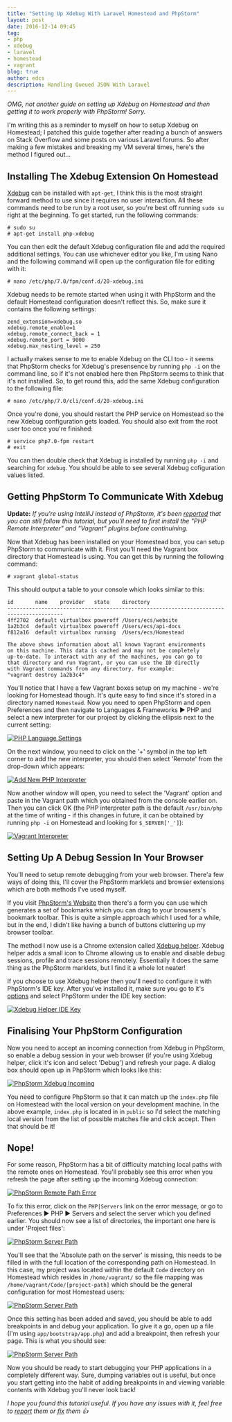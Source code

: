 ```yaml
---
title: "Setting Up Xdebug With Laravel Homestead and PhpStorm"
layout: post
date: 2016-12-14 09:45
tag:
- php
- xdebug
- laravel
- homestead
- vagrant
blog: true
author: edcs
description: Handling Queued JSON With Laravel
---
```


_OMG, not another guide on setting up Xdebug on Homestead and then getting it to work properly with PhpStorm! Sorry._

I'm writing this as a reminder to myself on how to setup Xdebug on Homestead; I patched this guide together after 
reading a bunch of answers on Stack Overflow and some posts on various Laravel forums. So after making a few mistakes and breaking my VM several times, here's the method I figured out...

## Installing The Xdebug Extension On Homestead

[Xdebug](https://xdebug.org) can be installed with `apt-get`, I think this is the most straight forward method to use
since it requires no user interaction. All these commands need to be run by a root user, so you're best off running
`sudo su` right at the beginning. To get started, run the following commands:

```
# sudo su
# apt-get install php-xdebug
```

You can then edit the default Xdebug configuration file and add the required additional settings. You can use whichever
editor you like, I'm using Nano and the following command will open up the configuration file for editing with it:

```
# nano /etc/php/7.0/fpm/conf.d/20-xdebug.ini
```

Xdebug needs to be remote started when using it with PhpStorm and the default Homestead configuration doesn't reflect 
this. So, make sure it contains the following settings:

```
zend_extension=xdebug.so
xdebug.remote_enable=1
xdebug.remote_connect_back = 1
xdebug.remote_port = 9000
xdebug.max_nesting_level = 250
```

I actually makes sense to me to enable Xdebug on the CLI too - it seems that PhpStorm checks for Xdebug's presensence by
running `php -i` on the command line, so if it's not enabled here then PhpStorm seems to think that it's not installed. So,
to get round this, add the same Xdebug configuration to the following file:

```
# nano /etc/php/7.0/cli/conf.d/20-xdebug.ini
```

Once you're done, you should restart the PHP service on Homestead so the new Xdebug configuration gets loaded. You
should also exit from the root user too once you're finished:

```
# service php7.0-fpm restart
# exit
```

You can then double check that Xdebug is installed by running `php -i` and searching for `xdebug`. You should be able to
see several Xdebug cofiguration values listed.

## Getting PhpStorm To Communicate With Xdebug

**Update:** _If you're using IntelliJ instead of PhpStorm, it's been 
[reported](https://github.com/edcs/edcs.github.io/issues/2) that you can still follow this tutorial, but
you'll need to first install the "PHP Remote Interpreter" and "Vagrant" plugins before continuining._

Now that Xdebug has been installed on your Homestead box, you can setup PhpStorm to communicate with it. First you'll
need the Vagrant box directory that Homestead is using. You can get this by running the following command:

```
# vagrant global-status
```

This should output a table to your console which looks similar to this:

```
id       name    provider   state    directory
----------------------------------------------------------------------------------------
4ff2702  default virtualbox poweroff /Users/ecs/website
1a2b3c4  default virtualbox poweroff /Users/ecs/api-docs
f812a16  default virtualbox running  /Users/ecs/Homestead

The above shows information about all known Vagrant environments
on this machine. This data is cached and may not be completely
up-to-date. To interact with any of the machines, you can go to
that directory and run Vagrant, or you can use the ID directly
with Vagrant commands from any directory. For example:
"vagrant destroy 1a2b3c4"
```

You'll notice that I have a few Vagrant boxes setup on my machine - we're looking for Homestead though. It's quite
easy to find since it's stored in a directory named `Homestead`. Now you need to open PhpStorm and open Preferences and 
then navigate to Languages & Frameworks :arrow_forward: PHP and select a new interpreter for our project by clicking the 
ellipsis next to the current setting:

[![PHP Language Settings](/assets/img/setting-up-xdebug-with-phpstorm-and-laravel-homestead/phpstorm-php-language-settings.png)](/assets/img/setting-up-xdebug-with-phpstorm-and-laravel-homestead/phpstorm-php-language-settings.png)

On the next window, you need to click on the '+' symbol in the top left corner to add the new interpreter, you should
then select 'Remote' from the drop-down which appears:

[![Add New PHP Interpreter](/assets/img/setting-up-xdebug-with-phpstorm-and-laravel-homestead/phpstorm-new-interpreter.png)](/assets/img/setting-up-xdebug-with-phpstorm-and-laravel-homestead/phpstorm-new-interpreter.png)

Now another window will open, you need to select the 'Vagrant' option and paste in the Vagrant path which you obtained
from the console earlier on. Then you can click OK (the PHP interpreter path is the default `/usr/bin/php` at the time of
writing - if this changes in future, it can be obtained by running `php -i` on Homestead and looking for
`$_SERVER['_']`):

[![Vagrant Interpreter](/assets/img/setting-up-xdebug-with-phpstorm-and-laravel-homestead/phpstorm-vagrant-interpreter.png)](/assets/img/setting-up-xdebug-with-phpstorm-and-laravel-homestead/phpstorm-vagrant-interpreter.png)

## Setting Up A Debug Session In Your Browser

You'll need to setup remote debugging from your web browser. There'a few ways of doing this, I'll cover the PhpStorm
marklets and browser extensions which are both methods I've used myself.

If you visit [PhpStorm's Website](https://www.jetbrains.com/phpstorm/marklets/) then there's a form you can use which 
generates a set of bookmarks which you can drag to your browsers's bookmark toolbar. This is quite a simple approach 
which I used for a while, but in the end, I didn't like having a bunch of buttons cluttering up my browser toolbar.

The method I now use is a Chrome extension called
[Xdebug helper](https://chrome.google.com/webstore/detail/xdebug-helper/eadndfjplgieldjbigjakmdgkmoaaaoc). Xdebug helper
adds a small icon to Chrome allowing us to enable and disable debug sessions, profile and trace sessions remotely.
Essentially it does the same thing as the PhpStorm marklets, but I find it a whole lot neater!

If you choose to use Xdebug helper then you'll need to configure it with PhpStorm's IDE key. After you've installed it,
make sure you go to it's [options](chrome-extension://eadndfjplgieldjbigjakmdgkmoaaaoc/options.html) and select PhpStorm
under the IDE key section:

[![Xdebug Helper IDE Key](/assets/img/setting-up-xdebug-with-phpstorm-and-laravel-homestead/xdebug-helper-ide-key.png)](/assets/img/setting-up-xdebug-with-phpstorm-and-laravel-homestead/xdebug-helper-ide-key.png)

## Finalising Your PhpStorm Configuration

Now you need to accept an incoming connection from Xdebug in PhpStorm, so enable a debug session in your web browser (if 
you're using Xdebug helper, click it's icon and select 'Debug') and refresh your page. A dialog box should open up in 
PhpStorm which looks like this:

[![PhpStorm Xdebug Incoming](/assets/img/setting-up-xdebug-with-phpstorm-and-laravel-homestead/phpstorm-xdebug-incoming.png)](/assets/img/setting-up-xdebug-with-phpstorm-and-laravel-homestead/phpstorm-xdebug-incoming.png)

You need to configure PhpStorm so that it can match up the `index.php` file on Homestead with the local version on your 
development machine. In the above example, `index.php` is located in in `public` so I'd select the matching local 
version from the list of possible matches file and click accept. Then that should be it!

## Nope!

For some reason, PhpStorm has a bit of difficulty matching local paths with the remote ones on Homestead. You'll
probably see this error when you refresh the page after setting up the incoming Xdebug connection:

[![PhpStorm Remote Path Error](/assets/img/setting-up-xdebug-with-phpstorm-and-laravel-homestead/phpstorm-path-mapping-error.png)](/assets/img/setting-up-xdebug-with-phpstorm-and-laravel-homestead/phpstorm-path-mapping-error.png)

To fix this error, click on the `PHP|Servers` link on the error message, or go to Preferences :arrow_forward: PHP
:arrow_forward: Servers and select the server which you defined earlier. You should now see a list of directories, the
important one here is under 'Project files':

[![PhpStorm Server Path](/assets/img/setting-up-xdebug-with-phpstorm-and-laravel-homestead/phpstorm-xdebug-server-before.png)](/assets/img/setting-up-xdebug-with-phpstorm-and-laravel-homestead/phpstorm-xdebug-server-before.png)

You'll see that the 'Absolute path on the server' is missing, this needs to be filled in with the full location of the
corresponding path on Homestead. In this case, my project was located within the default `Code` directory on Homestead
which resides in `/home/vagrant/` so the file mapping was `/home/vagrant/Code/[project-path]` which should be the
general configuration for most Homestead users:

[![PhpStorm Server Path](/assets/img/setting-up-xdebug-with-phpstorm-and-laravel-homestead/phpstorm-xdebug-server.png)](/assets/img/setting-up-xdebug-with-phpstorm-and-laravel-homestead/phpstorm-xdebug-server.png)

Once this setting has been added and saved, you should be able to add breakpoints in and debug your application. To give
it a go, open up a file (I'm using `app/bootstrap/app.php`) and add a breakpoint, then refresh your page. This is what
you should see:

[![PhpStorm Server Path](/assets/img/setting-up-xdebug-with-phpstorm-and-laravel-homestead/phpstorm-xdebug-breakpoint.png)](/assets/img/setting-up-xdebug-with-phpstorm-and-laravel-homestead/phpstorm-xdebug-breakpoint.png)

Now you should be ready to start debugging your PHP applications in a completely different way. Sure, dumping variables
out is useful, but once you start getting into the habit of adding breakpoints in and viewing variable contents with 
Xdebug you'll never look back!

_I hope you found this tutorial useful. If you have any issues with it, feel free to 
[report](https://github.com/edcs/edcs.github.io/issues) them or [fix](https://github.com/edcs/edcs.github.io/pulls) 
them :+1:_

